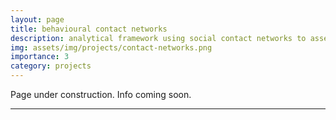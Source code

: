 ```yaml
---
layout: page
title: behavioural contact networks
description: analytical framework using social contact networks to assess effectiveness of physical distancing interventions
img: assets/img/projects/contact-networks.png
importance: 3
category: projects
---
```


Page under construction. Info coming soon.


***

